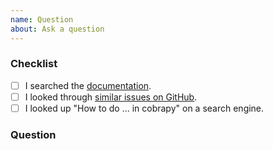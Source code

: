 ```yaml
---
name: Question
about: Ask a question
---
```


### Checklist

<!-- To help keep this issue tracker clean and focused, please make sure that you have
 tried *all* of the following resources before submitting your question. -->

- [ ] I searched the [documentation](https://cobrapy.readthedocs.io).
- [ ] I looked through [similar issues on GitHub](https://github.com/opencobra/cobrapy/issues).
- [ ] I looked up "How to do ... in cobrapy" on a search engine.

### Question

<!-- Please ask your question here. -->
